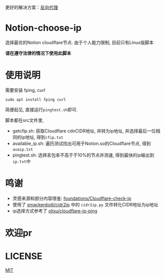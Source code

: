 
更好的解决方案：[反向代理](https://github.com/Jerrywang959/notion-reverse-proxy)

# Notion-choose-ip
选择最优的Notion cloudflare节点. 由于个人能力限制, 目前只有Linux版脚本

**请在遵守法律的情况下使用此脚本**

# 使用说明

需要安装 fping, curl

```shell
sudo apt install fping curl
```

简便起见, 直接运行`pingtest.sh`即可.

脚本都在src文件里,

- getcfip.sh: 获取Cloudflare cdnCIDR地址, 并转为ip地址, 并选择最后一位相同的ip地址, 得到`cfip.txt`
- available_ip.sh: 遍历测试找出可用于Notion.so的Cloudflare节点, 得到`avaip.txt`
- pingtest.sh: 选择丢包率不高于于10%的节点并测速, 得到最快的ip输出到`ip.txt`中

# 鸣谢

- 灵感来源和部分内容借鉴: [foundations/Cloudflare-check-ip](https://github.com/foundations/Cloudflare-check-ip)
- 使用了 [smackerdodi/cidr2ip](https://github.com/smackerdodi/cidr2ip) 中的 `cidr2ip.py` 文件转化CIDR地址为ip地址
- ip选择方式参考了 [olixu/cloudflare-ip-ping](https://github.com/olixu/cloudflare-ip-ping)

# 欢迎pr

# LICENSE

[MIT](https://github.com/Jerrywang959/Notion-choose-ip/blob/master/LICENSE)
